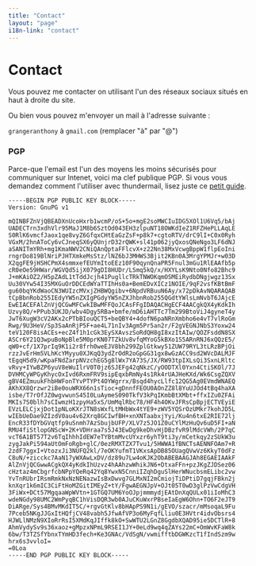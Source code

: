 ```yaml
---
title: "Contact"
layout: "page"
i18n-link: "contact"
---
```


# Contact

Vous pouvez me contacter on utilisant l'un des réseaux sociaux situés en haut à droite du site.

Ou bien vous pouvez m'envoyer un mail à l'adresse suivante :

`grangeranthony` à `gmail.com`
(remplacer "à" par "@")

### PGP

Parce-que l'email est l'un des moyens les moins sécurisés pour communiquer sur Intenet, voici ma clef publique PGP. Si vous vous demandez comment l'utiliser avec thundermail, lisez juste ce [petit guide](https://support.mozilla.org/en-US/kb/digitally-signing-and-encrypting-messages#w_sending-a-digitally-signed-and-or-encrypted-email).

```
-----BEGIN PGP PUBLIC KEY BLOCK-----
Version: GnuPG v1

mQINBFZnVjQBEADXnUcoHxrb1wcmP/oS+5o+mgE2soMWCIuIDG5XOl1U6Vq5/bAj
UADECTrn3xdhVlr95MaJ1M8b6SztOd043EH3zlpuNT18OWKdIeZ1RFZHePLLAqLE
S0RlK6vmcfJaox1qe8vyZ6GfqxCHtEaGzZsF+p8k7+cgtoRTV/drC9lI+C0x0Ryh
VGxM/2hnAToCy6vCJneqSX6yQUnjrD32rQWK+sl41p062jyQxosQNeNgo3LF6dNJ
aSANITmYRh+mg1KmaNWV2CNiQAnQptaFFlcvX+z22Nn38MxVcwgBppW1flpEoIni
rngrDo819BlNriPJHTXmkeMsStz/lNZ6bJ3MHWS3Bjit2KBn0A3MrgYPMJr+w03D
X2qgFE9jHSHCPmX4smmxefEUYmItoEEz10F90qynQnaPR5Fnul3mGu1RlEAAfb5p
cR0eOe59HWar/WGVQd5ijX079gDI8HUDr/LSmq5kQ/x/HXYLsK9Nto0Nfo82Bhc9
J+mKAiOZ2/H5pZAdL1tTddJcjh41PugllcTRkTNWOKqmOSMEiRydbDNgjwgz13Sx
Uu30VYw54I35MXGuOrDDCEdWYaTTIhHs0a+BemEDvXICz1NOIE/9qF2vsfKBtBmF
gu60bqYKdWaoCN3WUIzcMVxjZHBWQgibv+6NpdVRBuuN6Ay/x72pDkAvNQARAQAB
tCpBbnRob255IEdyYW5nZXIgPGdyYW5nZXJhbnRob255QGdtYWlsLmNvbT6JAjcE
EwEIACEFAlZnVjQCGwMFCwkIBwMFFQoJCAsFFgIDAQACHgECF4AACgkQX4yKdkIh
Uzvy8Q/+PPub3UKJD/wbv4Dgy5RBa+bmfe/mD6iAHTTc7Tm299BtoViJ4gyneT4y
JwT6XugW3cV2AKx2cPTbBIouQCT5+beQBY4+4dofN6paNRnXmbho6e4vT7vlRoGm
Rwg/9U3HeV/Sp3SaAnRjP5F+ae4L71nIv3Agm5Pr5an2r/F2gVEGNJNbS3Yoxw24
teV120F8isACEs+ecZ4f1h1cGk3EySXAvszSoRdQH8gI8xzItAIw/QOZFsddN8SX
ASCr6Y21Q3wpuBoNpBle5M0prKN07TZkUv8vfqMYoG5kBXo1S5ARnRNJ6xQQzE5/
qW0+cf/1X7prIq9K1i2r8frh0weEJV8bh299ZplGtkwy51ZUW79RYL3tLRzBPjOi
rzzJvErHm5VLhKcYMyyu0XJKqQ3ydZrOdR2oGpGG31gx8wGzACC9sd2WVcDALMJF
tEgqH5d9/wKpaFNdZarpNVzchEG5g8lWx7YA73S/JX/RW93tpIXLsQi3SxnLRltc
vRvy+IYwBZP6yuV8eWuIlrV0T0jz6SJEFg42qNkzC/yOODTXl0Yxn4CtiSKOl/7J
DVHMCyWPGyKhycOxIvd6RxmFRV9sipEqxbRmNy4s1Rk4rUAJHeKXd/Wk6CsgZQXV
gBV4EZmuukFhbHWFonTYvPTYPt4OYWgrrx/Bsqd4hycLlfc12QG5Ag0EVmdWNAEQ
AKhXX8Qrzwr2iBe0ouWRX66n1sTioc+gDnnfFEOU0AOnZZ8l8YuUJOd4tBq4haXA
isbe/T7rOfJZ0wgvwunS45I0LuAymeS090TkfV3kPqIKmbBtXMbt+ffxIZu0ZFAi
MKIs7S0blh7sCIwmzH1zpyHa5xS/UmMqlRbc78/HF4h4OKvJFRsCpBpjECTVEyiE
EVzLELCjxjDot1pNLoKXrJTN8sWxfLtMHbWx4tYE9+zWV5YQSrOzUMkr7kohJD5L
wIEbUeDae9ZIzdV0au4v62Xrq8GCIwfBH+xnXNTaabxjYyi/Ku4n6txE2RIE72lj
EncR33fDYbGVqtfp9uSnmh7AzSbujbUFP/XLV7z5JO1Z0uCYlMzHuQv6uD5FI+aN
RMU4fiStlopGNScW+2K+VDHraa7s5J43EwDg9keDhvHjDBzfvR9lMdcVWh/2P7qC
vcT6A1BT57T2v6TqIhhhIdEW7eTYBtmMvcUYxzr6yhT9ti3y/mCetkqy2zSUkW3u
zygJakPi594aUtOmFoRgb+glC/0ezRMXTZX7Tvu1/5HWWA1fBNCTsAENNFOAm7+R
2zdF7ggxI+VtozxJi3NUFQ2kl/7eOKYufmT1VKxsApDB85OUagQVwVz6KkyT0dFz
C8uN/+zicckc7AaN17yWXAwLxDV/dz89u7Lw4oKJK2ObABEBAAGJAh8EGAEIAAkF
AlZnVjQCGwwACgkQX4yKdkIhUzvz4hAAhzwWhikJN6+DtxaFFn+pzJKgZJDSez06
cHztaz4mCbgrfcbNPpYQeRq42Yq8YwxN5CnniIZqhDguSlHerWNucbsmELibc2vw
YvTnRUbrIRsmRmkNxNzNENazwIsBxDwvg7GLMxNI2mCmiojTiDPtiD7gqjFBkn2j
knXqr1k6mIC3CiFtHoMZGitIMEyZ+tY/FgwAEGNJpV+OJt05T0wD3glPzVwCdgVH
3FiWx+DCt57MgqaaWpWVtn+1GTGQ7UM6YoOJpjmmmydjEAtDnXqQULx01iIoMhC3
wdeNGdy98UMC2WmPyqBC1hVisDQR3wb0AJuCKuWxrPBseIaEgW6Ohn+TO6F2eJT9
DiARge/Sys4BMvMKdIT5C/+rgvGtKlv8bHApPS9N1i/gEVO/szacr/mMsoqaL9Fu
7Pceb5NKgJJGxItHQfjCV48vabh5JfwAfVP3o6MyFqfLliu0E3HVtr4idvObsrs4
HJWLlNMzN9XIoRrRsI5XMdKqJIffk8kO+SwWTU2LGnZ8GgdbXQAD95ie5DCTlR+8
AhmVydySv9s36xaoz+gMpzxNPmL9RSEI1JY+0eLd9wq4qZAYs22mC+OmWvKFaW8k
6bw/T3TZSfYbnxTYmHD3fech+Ke3GNAc/VdSgN/vwmifftbDGWKzcT1fIndSzm9w
hrx6s3vvloI=
=0Loa
-----END PGP PUBLIC KEY BLOCK-----
```